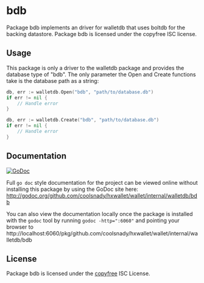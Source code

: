 bdb
===

Package bdb implements an driver for walletdb that uses boltdb for the backing
datastore.  Package bdb is licensed under the copyfree ISC license.

## Usage

This package is only a driver to the walletdb package and provides the database
type of "bdb".  The only parameter the Open and Create functions take is the
database path as a string:

```Go
db, err := walletdb.Open("bdb", "path/to/database.db")
if err != nil {
	// Handle error
}
```

```Go
db, err := walletdb.Create("bdb", "path/to/database.db")
if err != nil {
	// Handle error
}
```

## Documentation

[![GoDoc](https://godoc.org/github.com/coolsnady/hxwallet/wallet/internal/walletdb/bdb?status.png)](http://godoc.org/github.com/coolsnady/hxwallet/wallet/internal/walletdb/bdb)

Full `go doc` style documentation for the project can be viewed online without
installing this package by using the GoDoc site here:
http://godoc.org/github.com/coolsnady/hxwallet/wallet/internal/walletdb/bdb

You can also view the documentation locally once the package is installed with
the `godoc` tool by running `godoc -http=":6060"` and pointing your browser to
http://localhost:6060/pkg/github.com/coolsnady/hxwallet/wallet/internal/walletdb/bdb

## License

Package bdb is licensed under the [copyfree](http://copyfree.org) ISC
License.
